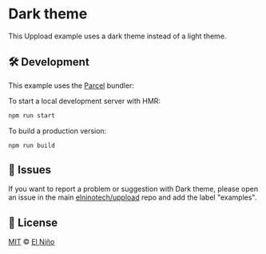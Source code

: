 # Dark theme

This Uppload example uses a dark theme instead of a light theme.

## 🛠 Development

This example uses the [Parcel](https://github.com/parcel-bundler/parcel) bundler:

To start a local development server with HMR:

```bash
npm run start
```

To build a production version:

```
npm run build
```

## 🐛 Issues

If you want to report a problem or suggestion with Dark theme, please open an issue in the main [elninotech/uppload](https://github.com/elninotech/uppload) repo and add the label "examples".

## 📄 License

[MIT](https://github.com/elninotech/uppload-examples/blob/master/LICENSE) © [El Niño](https://elnino.tech)
